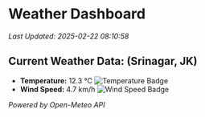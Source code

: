 
# Weather Dashboard

_Last Updated: 2025-02-22 08:10:58_

## Current Weather Data: (Srinagar, JK)
- **Temperature:** 12.3 °C ![Temperature Badge](https://img.shields.io/badge/Temperature-Low%20Temp-blue)
- **Wind Speed:** 4.7 km/h ![Wind Speed Badge](https://img.shields.io/badge/Wind%20Speed-Light%20Wind-blue)

*Powered by Open-Meteo API*

